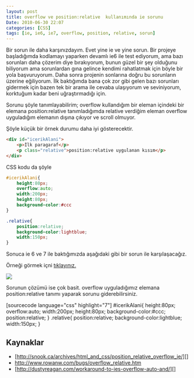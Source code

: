 ```yaml
---
layout: post
title: overflow ve position:relative  kullanımında ie sorunu
Date: 2010-06-30 22:07
categories: [CSS]
tags: [ie, ie6, ie7, overflow, position, relative, sorun]
---
```


Bir sorun ile daha karşınızdayım. Evet yine ie ve yine sorun. Bir
projeye başladığımda kodlamayı yaparken devamlı ie6 ile test ediyorum,
ama bazı sorunları daha çözerim diye bırakıyorum, bunun güzel bir şey
olduğunu biliyorum ama sorunlardan gına gelince kendimi rahatlatmak için
böyle bir yola başvuruyorum. Daha sonra projenin sonlarına doğru bu
sorunların üzerine eğiliyorum. İlk baktığımda bana çok zor gibi gelen
bazı sorunları gidermek için bazen tek bir arama ile cevaba ulaşıyorum
ve seviniyorum, korktuğum kadar beni uğraştırmadığı için.

Sorunu şöyle tanımlayabilirim; overflow kullandığım bir eleman içindeki
bir elemana position:relative tanımladığımda relative verdiğim eleman
overflow uyguladığım elemanın dışına çıkıyor ve scroll olmuyor.

Şöyle küçük bir örnek durumu daha iyi gösterecektir.

```html
<div id="icerikAlani">
    <p>İlk paragaraf</p>
    <p class="relative">position:relative uygulanan kısım</p>
</div>
```

CSS kodu da şöyle

```css
#icerikAlani{
    height:80px;
    overflow:auto;
    width:200px;
    height:80px;
    background-color:#ccc
}

.relative{
    position:relative;
    background-color:lightblue;
    width:150px;
}
```


Sonuca ie 6 ve 7 ile baktığımızda aşağıdaki gibi bir sorun ile
karşılaşacağız.

Örneği görmek içni [tıklayınız.][]

![][100]

Sorunun çözümü ise çok basit. overflow uyguladığımız elemana
position:relative tanımı yaparak sorunu giderebilirsiniz.

[sourcecode language="css" highlight="7"] #icerikAlani{ height:80px;
overflow:auto; width:200px; height:80px; background-color:#ccc;
position:relative; } .relative{ position:relative;
background-color:lightblue; width:150px; }

## Kaynaklar

-   [http://snook.ca/archives/html_and_css/position_relative_overflow_ie/][]
-   http://www.rowanw.com/bugs/overflow_relative.htm
-   [http://dustyreagan.com/workaround-to-ies-overflow-auto-and/][]

  [tıklayınız.]: /dokumanlar/position_relative_overflow.html
  [100]: /images/position_relative_overflow_ie.jpg
  [http://snook.ca/archives/html_and_css/position_relative_overflow_ie/]: http://snook.ca/archives/html_and_css/position_relative_overflow_ie/
  [http://dustyreagan.com/workaround-to-ies-overflow-auto-and/]: http://dustyreagan.com/workaround-to-ies-overflow-auto-and/
